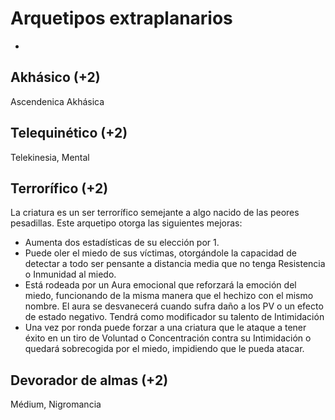# Arquetipos extraplanarios

- 

## Akhásico (+2)

Ascendenica Akhásica

## Telequinético (+2)

Telekinesia, Mental

## Terrorífico (+2)

La criatura es un ser terrorífico semejante a algo nacido de las peores pesadillas. Este arquetipo otorga las siguientes mejoras:

- Aumenta dos estadísticas de su elección por 1.
- Puede oler el miedo de sus víctimas, otorgándole la capacidad de detectar a todo ser pensante a distancia media que no tenga Resistencia o Inmunidad al miedo.
- Está rodeada por un Aura emocional que reforzará la emoción del miedo, funcionando de la misma manera que el hechizo con el mismo nombre. El aura se desvanecerá cuando sufra daño a los PV o un efecto de estado negativo. Tendrá como modificador su talento de Intimidación
- Una vez por ronda puede forzar a una criatura que le ataque a tener éxito en un tiro de Voluntad o Concentración contra su Intimidación o quedará sobrecogida por el miedo, impidiendo que le pueda atacar.

## Devorador de almas (+2)

Médium, Nigromancia
